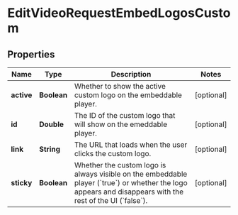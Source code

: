 

# EditVideoRequestEmbedLogosCustom


## Properties

| Name | Type | Description | Notes |
|------------ | ------------- | ------------- | -------------|
|**active** | **Boolean** | Whether to show the active custom logo on the embeddable player. |  [optional] |
|**id** | **Double** | The ID of the custom logo that will show on the emeddable player. |  [optional] |
|**link** | **String** | The URL that loads when the user clicks the custom logo. |  [optional] |
|**sticky** | **Boolean** | Whether the custom logo is always visible on the embeddable player (&#x60;true&#x60;) or whether the logo appears and disappears with the rest of the UI (&#x60;false&#x60;). |  [optional] |




